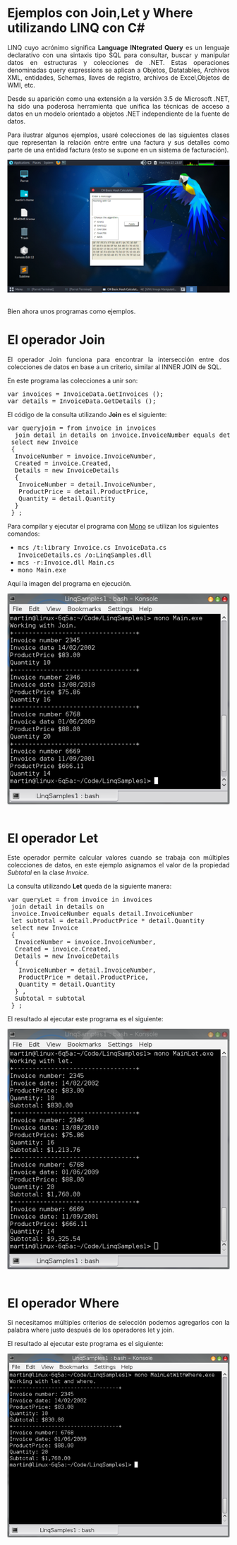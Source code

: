# Ejemplos con Join,Let y Where utilizando LINQ con C#
		
<p align="justify">LINQ cuyo acrónimo significa <b>Language INtegrated Query</b> es un lenguaje declarativo con una sintaxis tipo SQL para consultar, buscar y manipular datos en estructuras y colecciones de .NET. Estas operaciones denominadas query expressions se aplican a Objetos, Datatables, Archivos XML, entidades, Schemas, llaves de registro, archivos de Excel,Objetos de WMI, etc.</p>
<p align="justify">Desde su aparición como una extensión a la versión 3.5 de Microsoft .NET, ha sido una poderosa herramienta que unifica las técnicas de acceso a datos en un modelo orientado a objetos .NET independiente de la fuente de datos.</p>
<p align="justify">Para ilustrar algunos ejemplos, usaré colecciones de las siguientes clases que representan la relación entre entre una factura y sus detalles como parte de una entidad factura (esto se supone en un sistema de facturación).</p>
<div>
<IMG src="images/fig1.png">
</div><br>
<!--Code invoiceData-->
<p>Bien ahora unos programas como ejemplos.</p>
<h1>El operador <b>Join</b></h1>
<p align="justify">El operador Join funciona para encontrar la intersección entre dos colecciones de datos en base a un criterio, similar al INNER JOIN de SQL.
<p>En este programa las colecciones a unir son:</p>
<pre>
var invoices = InvoiceData.GetInvoices ();
var details = InvoiceData.GetDetails ();
</pre>
<p>El código de la consulta utilizando <b>Join</b> es el siguiente:</p>
<pre>
var queryjoin = from invoice in invoices
  join detail in details on invoice.InvoiceNumber equals detail.InvoiceNumber
 select new Invoice
 {
  InvoiceNumber = invoice.InvoiceNumber,
  Created = invoice.Created,
  Details = new InvoiceDetails
  {
   InvoiceNumber = detail.InvoiceNumber,
   ProductPrice = detail.ProductPrice,
   Quantity = detail.Quantity
  }
 } ;
</pre>
<p>Para compilar y ejecutar el programa con <a href="http://www.mono-project.com/">Mono</a> se utilizan los siguientes comandos:
<ul>
<li><tt>mcs /t:library Invoice.cs InvoiceData.cs InvoiceDetails.cs /o:LinqSamples.dll </tt></li>
<li><tt>mcs -r:Invoice.dll Main.cs</tt></li>
<li><tt>mono Main.exe</tt></li>
</ul>
</p>
<p>Aquí la imagen del programa en ejecución.</p>
<div>
<IMG src="images/fig3.png">
</div><br>
<h1><b>El operador Let</b></h1>
<p align="justify">
Este operador permite calcular valores cuando se trabaja con múltiples colecciones de datos, en este ejemplo asignamos el valor de la propiedad <i>Subtotal</i> en la clase <i>Invoice</i>.</p>
<!-- Code Let -->
<p>La consulta utilizando <b>Let</b> queda de la siguiente manera:</p>
<pre>
var queryLet = from invoice in invoices
 join detail in details on
 invoice.InvoiceNumber equals detail.InvoiceNumber
 let subtotal = detail.ProductPrice * detail.Quantity
 select new Invoice
 {
  InvoiceNumber = invoice.InvoiceNumber,
  Created = invoice.Created,
  Details = new InvoiceDetails
  {
   InvoiceNumber = detail.InvoiceNumber,
   ProductPrice = detail.ProductPrice,
   Quantity = detail.Quantity
  } ,
  Subtotal = subtotal
 } ;
</pre>
<p>El resultado al ejecutar este programa es el siguiente:</p>
<div>
<IMG src="images/fig4.png">
</div><br>
<h1><b>El operador Where</b></h1>
<p align="justify">Si necesitamos múltiples criterios de selección podemos agregarlos con la palabra  where justo después de los operadores let y join.</p>
<p>El resultado al ejecutar este programa es el siguiente:</p>
<div>
<IMG src="images/fig5.png">
</div><br>
